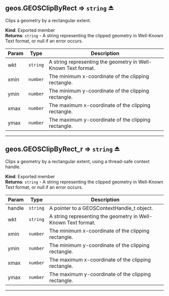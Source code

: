 <a name="exp_module_geos--geos.GEOSClipByRect"></a>

## geos.GEOSClipByRect ⇒ <code>string</code> ⏏
Clips a geometry by a rectangular extent.

**Kind**: Exported member  
**Returns**: <code>string</code> - A string representing the clipped geometry in Well-Known Text format, or null if an error occurs.  

| Param | Type | Description |
| --- | --- | --- |
| wkt | <code>string</code> | A string representing the geometry in Well-Known Text format. |
| xmin | <code>number</code> | The minimum x-coordinate of the clipping rectangle. |
| ymin | <code>number</code> | The minimum y-coordinate of the clipping rectangle. |
| xmax | <code>number</code> | The maximum x-coordinate of the clipping rectangle. |
| ymax | <code>number</code> | The maximum y-coordinate of the clipping rectangle. |


---
<a name="exp_module_geos--geos.GEOSClipByRect_r"></a>

## geos.GEOSClipByRect\_r ⇒ <code>string</code> ⏏
Clips a geometry by a rectangular extent, using a thread-safe context handle.

**Kind**: Exported member  
**Returns**: <code>string</code> - A string representing the clipped geometry in Well-Known Text format, or null if an error occurs.  

| Param | Type | Description |
| --- | --- | --- |
| handle | <code>string</code> | A pointer to a GEOSContextHandle_t object. |
| wkt | <code>string</code> | A string representing the geometry in Well-Known Text format. |
| xmin | <code>number</code> | The minimum x-coordinate of the clipping rectangle. |
| ymin | <code>number</code> | The minimum y-coordinate of the clipping rectangle. |
| xmax | <code>number</code> | The maximum x-coordinate of the clipping rectangle. |
| ymax | <code>number</code> | The maximum y-coordinate of the clipping rectangle. |


---

